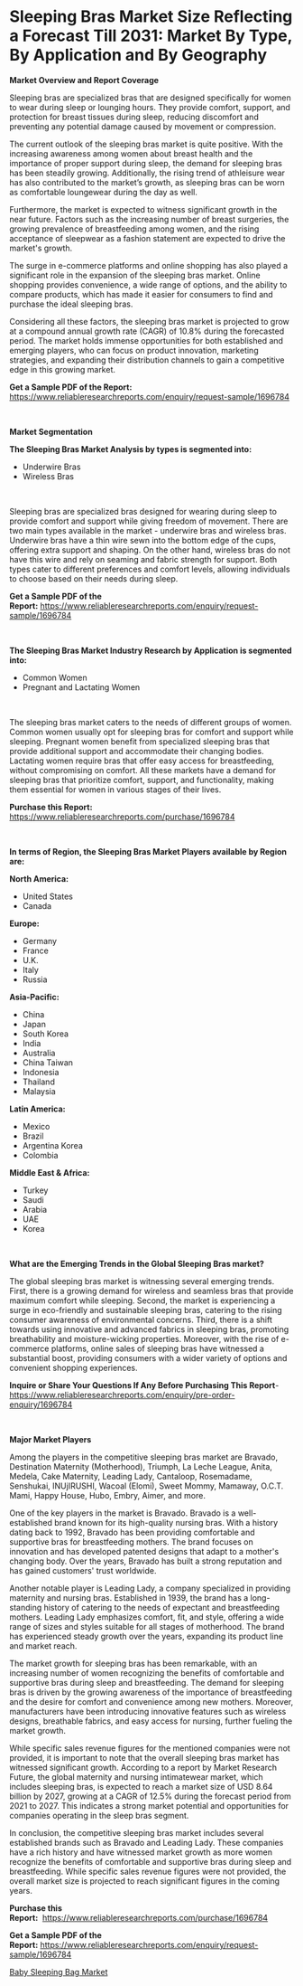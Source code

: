 <p><h1>Sleeping Bras Market Size Reflecting a Forecast Till 2031: Market By Type, By Application and By Geography</h1></p><p><strong>Market Overview and Report Coverage</strong></p>
<p><p>Sleeping bras are specialized bras that are designed specifically for women to wear during sleep or lounging hours. They provide comfort, support, and protection for breast tissues during sleep, reducing discomfort and preventing any potential damage caused by movement or compression.</p><p>The current outlook of the sleeping bras market is quite positive. With the increasing awareness among women about breast health and the importance of proper support during sleep, the demand for sleeping bras has been steadily growing. Additionally, the rising trend of athleisure wear has also contributed to the market’s growth, as sleeping bras can be worn as comfortable loungewear during the day as well.</p><p>Furthermore, the market is expected to witness significant growth in the near future. Factors such as the increasing number of breast surgeries, the growing prevalence of breastfeeding among women, and the rising acceptance of sleepwear as a fashion statement are expected to drive the market's growth.</p><p>The surge in e-commerce platforms and online shopping has also played a significant role in the expansion of the sleeping bras market. Online shopping provides convenience, a wide range of options, and the ability to compare products, which has made it easier for consumers to find and purchase the ideal sleeping bras.</p><p>Considering all these factors, the sleeping bras market is projected to grow at a compound annual growth rate (CAGR) of 10.8% during the forecasted period. The market holds immense opportunities for both established and emerging players, who can focus on product innovation, marketing strategies, and expanding their distribution channels to gain a competitive edge in this growing market.</p></p>
<p><strong>Get a Sample PDF of the Report:</strong> <a href="https://www.reliableresearchreports.com/enquiry/request-sample/1696784">https://www.reliableresearchreports.com/enquiry/request-sample/1696784</a></p>
<p>&nbsp;</p>
<p><strong>Market Segmentation</strong></p>
<p><strong>The Sleeping Bras Market Analysis by types is segmented into:</strong></p>
<p><ul><li>Underwire Bras</li><li>Wireless Bras</li></ul></p>
<p>&nbsp;</p>
<p><p>Sleeping bras are specialized bras designed for wearing during sleep to provide comfort and support while giving freedom of movement. There are two main types available in the market - underwire bras and wireless bras. Underwire bras have a thin wire sewn into the bottom edge of the cups, offering extra support and shaping. On the other hand, wireless bras do not have this wire and rely on seaming and fabric strength for support. Both types cater to different preferences and comfort levels, allowing individuals to choose based on their needs during sleep.</p></p>
<p><strong>Get a Sample PDF of the Report:</strong>&nbsp;<a href="https://www.reliableresearchreports.com/enquiry/request-sample/1696784">https://www.reliableresearchreports.com/enquiry/request-sample/1696784</a></p>
<p>&nbsp;</p>
<p><strong>The Sleeping Bras Market Industry Research by Application is segmented into:</strong></p>
<p><ul><li>Common Women</li><li>Pregnant and Lactating Women</li></ul></p>
<p>&nbsp;</p>
<p><p>The sleeping bras market caters to the needs of different groups of women. Common women usually opt for sleeping bras for comfort and support while sleeping. Pregnant women benefit from specialized sleeping bras that provide additional support and accommodate their changing bodies. Lactating women require bras that offer easy access for breastfeeding, without compromising on comfort. All these markets have a demand for sleeping bras that prioritize comfort, support, and functionality, making them essential for women in various stages of their lives.</p></p>
<p><strong>Purchase this Report:</strong>&nbsp; <a href="https://www.reliableresearchreports.com/purchase/1696784">https://www.reliableresearchreports.com/purchase/1696784</a></p>
<p>&nbsp;</p>
<p><strong>In terms of Region, the Sleeping Bras Market Players available by Region are:</strong></p>
<p>
    <p> <strong> North America: </strong>
        <ul>
            <li>United States</li>
            <li>Canada</li>
        </ul>
        </p> 
    <p> <strong> Europe: </strong>
        <ul>
            <li>Germany</li>
            <li>France</li>
            <li>U.K.</li>
            <li>Italy</li>
            <li>Russia</li>
        </ul>
        </p> 
    <p> <strong> Asia-Pacific: </strong>
        <ul>
            <li>China</li>
            <li>Japan</li>
            <li>South Korea</li>
            <li>India</li>
            <li>Australia</li>
            <li>China Taiwan</li>
            <li>Indonesia</li>
            <li>Thailand</li>
            <li>Malaysia</li>
        </ul>
        </p> 
    <p> <strong> Latin America: </strong>
        <ul>
            <li>Mexico</li>
            <li>Brazil</li>
            <li>Argentina Korea</li>
            <li>Colombia</li>
        </ul>
        </p> 
    <p> <strong> Middle East & Africa: </strong>
        <ul>
            <li>Turkey</li>
            <li>Saudi</li>
            <li>Arabia</li>
            <li>UAE</li>
            <li>Korea</li>
        </ul>
    </p>
    </p>
<p>&nbsp;</p>
<p><strong>What are the Emerging Trends in the Global Sleeping Bras market?</strong></p>
<p><p>The global sleeping bras market is witnessing several emerging trends. First, there is a growing demand for wireless and seamless bras that provide maximum comfort while sleeping. Second, the market is experiencing a surge in eco-friendly and sustainable sleeping bras, catering to the rising consumer awareness of environmental concerns. Third, there is a shift towards using innovative and advanced fabrics in sleeping bras, promoting breathability and moisture-wicking properties. Moreover, with the rise of e-commerce platforms, online sales of sleeping bras have witnessed a substantial boost, providing consumers with a wider variety of options and convenient shopping experiences.</p></p>
<p><strong>Inquire or Share Your Questions If Any Before Purchasing This Report</strong>- <a href="https://www.reliableresearchreports.com/enquiry/pre-order-enquiry/1696784">https://www.reliableresearchreports.com/enquiry/pre-order-enquiry/1696784</a></p>
<p>&nbsp;</p>
<p><strong>Major Market Players</strong></p>
<p><p>Among the players in the competitive sleeping bras market are Bravado, Destination Maternity (Motherhood), Triumph, La Leche League, Anita, Medela, Cake Maternity, Leading Lady, Cantaloop, Rosemadame, Senshukai, INUjIRUSHI, Wacoal (Elomi), Sweet Mommy, Mamaway, O.C.T. Mami, Happy House, Hubo, Embry, Aimer, and more.</p><p>One of the key players in the market is Bravado. Bravado is a well-established brand known for its high-quality nursing bras. With a history dating back to 1992, Bravado has been providing comfortable and supportive bras for breastfeeding mothers. The brand focuses on innovation and has developed patented designs that adapt to a mother's changing body. Over the years, Bravado has built a strong reputation and has gained customers' trust worldwide.</p><p>Another notable player is Leading Lady, a company specialized in providing maternity and nursing bras. Established in 1939, the brand has a long-standing history of catering to the needs of expectant and breastfeeding mothers. Leading Lady emphasizes comfort, fit, and style, offering a wide range of sizes and styles suitable for all stages of motherhood. The brand has experienced steady growth over the years, expanding its product line and market reach.</p><p>The market growth for sleeping bras has been remarkable, with an increasing number of women recognizing the benefits of comfortable and supportive bras during sleep and breastfeeding. The demand for sleeping bras is driven by the growing awareness of the importance of breastfeeding and the desire for comfort and convenience among new mothers. Moreover, manufacturers have been introducing innovative features such as wireless designs, breathable fabrics, and easy access for nursing, further fueling the market growth.</p><p>While specific sales revenue figures for the mentioned companies were not provided, it is important to note that the overall sleeping bras market has witnessed significant growth. According to a report by Market Research Future, the global maternity and nursing intimatewear market, which includes sleeping bras, is expected to reach a market size of USD 8.64 billion by 2027, growing at a CAGR of 12.5% during the forecast period from 2021 to 2027. This indicates a strong market potential and opportunities for companies operating in the sleep bras segment.</p><p>In conclusion, the competitive sleeping bras market includes several established brands such as Bravado and Leading Lady. These companies have a rich history and have witnessed market growth as more women recognize the benefits of comfortable and supportive bras during sleep and breastfeeding. While specific sales revenue figures were not provided, the overall market size is projected to reach significant figures in the coming years.</p></p>
<p><strong>Purchase this Report:</strong>&nbsp;&nbsp;<a href="https://www.reliableresearchreports.com/purchase/1696784">https://www.reliableresearchreports.com/purchase/1696784</a></p>
<p></p>
<p><strong>Get a Sample PDF of the Report:</strong>&nbsp;<a href="https://www.reliableresearchreports.com/enquiry/request-sample/1696784">https://www.reliableresearchreports.com/enquiry/request-sample/1696784</a></p>
<p><p><a href="https://github.com/NorbertYates/Market-Research-Report-List-3/blob/main/baby-sleeping-bag-market.md">Baby Sleeping Bag Market</a></p></p>